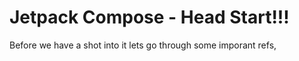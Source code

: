 # Jetpack Compose - Head Start!!!

Before we have a shot into it lets go through some imporant refs,
